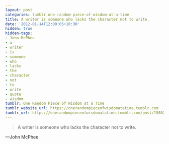 ```yaml
---
layout: post
categories: tumblr one-random-piece-of-wisdom-at-a-time
title: A writer is someone who lacks the character not to write.
date: '2012-01-14T12:00:05+10:30'
hidden: true
hidden-tags:
- John-McPhee
- a
- writer
- is
- someone
- who
- lacks
- the
- character
- not
- to
- write
- quote
- wisdom
tumblr: One Random Piece of Wisdom at a Time
tumblr_website_url: https://onerandompieceofwisdomatatime.tumblr.com
tumblr_url: https://onerandompieceofwisdomatatime.tumblr.com/post/15802524122/a-writer-is-someone-who-lacks-the-character-not-to
---
```

> A writer is someone who lacks the character not to write.

—John McPhee
